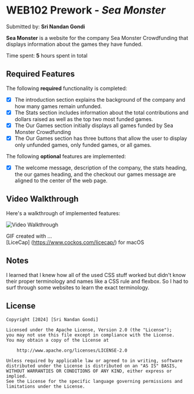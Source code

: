 # WEB102 Prework - *Sea Monster*

Submitted by: **Sri Nandan Gondi**

**Sea Monster** is a website for the company Sea Monster Crowdfunding that displays information about the games they have funded.

Time spent: **5** hours spent in total

## Required Features

The following **required** functionality is completed:

* [x] The introduction section explains the background of the company and how many games remain unfunded.
* [x] The Stats section includes information about the total contributions and dollars raised as well as the top two most funded games.
* [x] The Our Games section initially displays all games funded by Sea Monster Crowdfunding
* [x] The Our Games section has three buttons that allow the user to display only unfunded games, only funded games, or all games.

The following **optional** features are implemented:

* [x] The welcome message, description of the company, the stats heading, the our games heading, and the checkout our games message are aligned to the center of the web page. 

## Video Walkthrough

Here's a walkthrough of implemented features:

<img src='walkthrough.gif' title='Video Walkthrough' width='' alt='Video Walkthrough' />


GIF created with ...  
[LiceCap] (https://www.cockos.com/licecap/) for macOS

## Notes

I learned that I knew how all of the used CSS stuff worked but didn't know their proper terminology and names like a CSS rule and flexbox. So I had to surf through some websites to learn the exact terminology.

## License

    Copyright [2024] [Sri Nandan Gondi]

    Licensed under the Apache License, Version 2.0 (the "License");
    you may not use this file except in compliance with the License.
    You may obtain a copy of the License at

        http://www.apache.org/licenses/LICENSE-2.0

    Unless required by applicable law or agreed to in writing, software
    distributed under the License is distributed on an "AS IS" BASIS,
    WITHOUT WARRANTIES OR CONDITIONS OF ANY KIND, either express or implied.
    See the License for the specific language governing permissions and
    limitations under the License.
